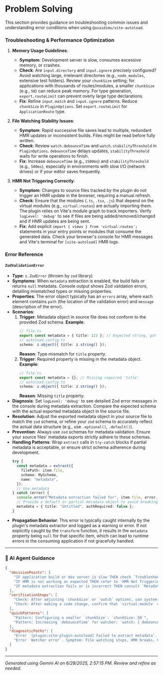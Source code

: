 # Problem Solving

This section provides guidance on troubleshooting common issues and understanding error conditions when using `@asaidimu/vite-autoload`.

### Troubleshooting & Performance Optimization

1.  **Memory Usage Guidelines**:

    - **Symptom**: Development server is slow, consumes excessive memory, or crashes.
    - **Check**: Are `input.directory` and `input.ignore` precisely configured? Avoid watching large, irrelevant directories (e.g., `node_modules`, extensive test folders). Review your `chunkSize` setting; for applications with thousands of routes/modules, a smaller `chunkSize` (e.g., `50`) can reduce peak memory. For type generation, `export.routeLimit` can prevent overly large type declarations.
    - **Fix**: Refine `input.match` and `input.ignore` patterns. Reduce `chunkSize` in `PluginOptions`. Set `export.routeLimit` for `ApplicationRoute` type.

2.  **File Watching Stability Issues**:

    - **Symptom**: Rapid successive file saves lead to multiple, redundant HMR updates or inconsistent builds. Files might be read before fully written.
    - **Check**: Review `watch.debounceTime` and `watch.stabilityThreshold` in `PluginOptions`. `debounceTime` delays updates, `stabilityThreshold` waits for write operations to finish.
    - **Fix**: Increase `debounceTime` (e.g., `1500ms`) and `stabilityThreshold` (e.g., `500ms`), especially in environments with slow I/O (network drives) or if your editor saves frequently.

3.  **HMR Not Triggering Correctly**:
    - **Symptom**: Changes to source files tracked by the plugin do not trigger an HMR update in the browser, requiring a manual refresh.
    - **Check**: Ensure that the modules (`.ts`, `.tsx`, `.js`) that depend on the virtual modules (e.g., `virtual:routes`) are actually importing them. The plugin relies on Vite's module graph to track importers. Verify `logLevel: 'debug'` to see if files are being added/removed/changed and if HMR updates are being sent.
    - **Fix**: Add explicit `import { views } from 'virtual:routes';` statements in your entry points or modules that consume the generated data. Check your browser's console for HMR messages and Vite's terminal for `[vite-autoload]` HMR logs.

### Error Reference

#### `ZodValidationError`

- **Type**: `z.ZodError` (thrown by `zod` library)
- **Symptoms**: When `metadata` extraction is enabled, the build fails or returns `null` metadata. Console output shows Zod validation errors, detailing mismatched types or missing properties.
- **Properties**: The error object typically has an `errors` array, where each element contains `path` (the location of the validation error) and `message` (description of the error).
- **Scenarios**:
  1.  **Trigger**: Metadata object in source file does not conform to the provided Zod schema.
      **Example**:
      ```typescript
      // file.ts
      export const metadata = { title: 123 }; // Expected string, got number
      // autoload.config.ts
      schema: z.object({ title: z.string() });
      ```
      **Reason**: Type mismatch for `title` property.
  2.  **Trigger**: Required property is missing in the metadata object.
      **Example**:
      ```typescript
      // file.ts
      export const metadata = {}; // Missing required 'title'
      // autoload.config.ts
      schema: z.object({ title: z.string() });
      ```
      **Reason**: Missing `title` property.
- **Diagnosis**: Set `logLevel: 'debug'` to see detailed Zod error messages in the console during metadata extraction. Compare the expected schema with the actual exported metadata object in the source file.
- **Resolution**: Adjust the exported metadata object in your source file to match the `zod` schema, or refine your `zod` schema to accurately reflect the actual data structure (e.g., use `.optional()`, `.default()`).
- **Prevention**: Always use `zod` schemas for metadata validation. Ensure your source files' metadata exports strictly adhere to these schemas.
- **Handling Patterns**: Wrap `extract` calls in `try-catch` blocks if partial metadata is acceptable, or ensure strict schema adherence during development.
  ```typescript
  try {
    const metadata = extract({
      filePath: item.file,
      schema: MySchema,
      name: "metadata",
    });
    // Use metadata
  } catch (error) {
    console.error("Metadata extraction failed for", item.file, error.message);
    // Provide a default or partial metadata object to avoid breaking downstream logic
    metadata = { title: "Untitled", authRequired: false };
  }
  ```
- **Propagation Behavior**: This error is typically caught internally by the plugin's metadata extractor and logged as a warning or error. If not explicitly caught by the `transform` function, it results in the `metadata` property being `null` for that specific item, which can lead to runtime errors in the consuming application if not gracefully handled.

---

### 🤖 AI Agent Guidance

```json
{
  "decisionPoints": [
    "IF application build or dev server is slow THEN check `Troubleshooting & Performance Optimization` section.",
    "IF HMR is not working as expected THEN refer to `HMR Not Triggering Correctly` diagnostic steps.",
    "IF metadata extraction fails or is incorrect THEN consult `Metadata Extraction Errors` and `ZodValidationError` sections."
  ],
  "verificationSteps": [
    "Check: After adjusting `chunkSize` or `watch` options, use system monitoring tools (e.g., `htop`, Task Manager) to observe CPU/memory usage of Vite process. Expected: Improved performance metrics.",
    "Check: After making a code change, confirm that `virtual:module` content updates in browser or build output. Expected: Changes are reflected correctly."
  ],
  "quickPatterns": [
    "Pattern: Configuring a smaller `chunkSize`: `chunkSize: 50`",
    "Pattern: Increasing `debounceTime` for watcher: `watch: { debounceTime: 1500 }`"
  ],
  "diagnosticPaths": [
    "Error `[plugin:vite-plugin-autoload] Failed to extract metadata`. Symptom: Build fails or `metadata` property is `null`. Check: Source file content for `metadata` export, Zod schema definition. Fix: Align metadata object with schema, ensure correct export name ('metadata' vs 'default').",
    "Error `Watcher error`. Symptom: File watching stops, HMR breaks. Check: Console for specific chokidar error details. File permissions or anti-virus interference. Fix: Review `ignored` patterns, check file system permissions, ensure no other process locks files."
  ]
}
```

---

_Generated using Gemini AI on 6/28/2025, 2:57:15 PM. Review and refine as needed._
